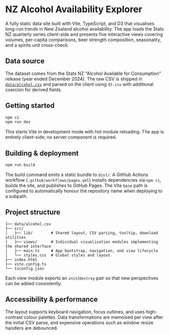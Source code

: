 # NZ Alcohol Availability Explorer

A fully static data site built with Vite, TypeScript, and D3 that visualises long-run trends in New Zealand alcohol availability. The app loads the Stats NZ quarterly series client-side and presents five interactive views covering volumes, per-capita comparisons, beer strength composition, seasonality, and a spirits unit cross-check.

## Data source

The dataset comes from the Stats NZ "Alcohol Available for Consumption" release (year ended December 2024). The raw CSV is shipped in [`data/alcohol.csv`](data/alcohol.csv) and parsed on the client using `d3.csv` with additional coercion for derived fields.

## Getting started

```bash
npm ci
npm run dev
```

This starts Vite in development mode with hot module reloading. The app is entirely client-side; no server component is required.

## Building & deployment

```bash
npm run build
```

The build command emits a static bundle to `dist/`. A GitHub Actions workflow (`.github/workflows/pages.yml`) installs dependencies via `npm ci`, builds the site, and publishes to GitHub Pages. The Vite `base` path is configured to automatically honour the repository name when deploying to a subpath.

## Project structure

```
├── data/alcohol.csv
├── src/
│   ├── lib/        # Shared layout, CSV parsing, tooltip, download utilities
│   ├── views/      # Individual visualisation modules implementing the shared interface
│   ├── main.ts     # App bootstrap, navigation, and view lifecycle
│   └── styles.css  # Global styles and layout
├── index.html
├── vite.config.ts
└── tsconfig.json
```

Each view module exports an `init`/`destroy` pair so that new perspectives can be added consistently.

## Accessibility & performance

The layout supports keyboard navigation, focus outlines, and uses high-contrast colour palettes. Data transformations are memoised per view after the initial CSV parse, and expensive operations such as window resize handlers are debounced.
